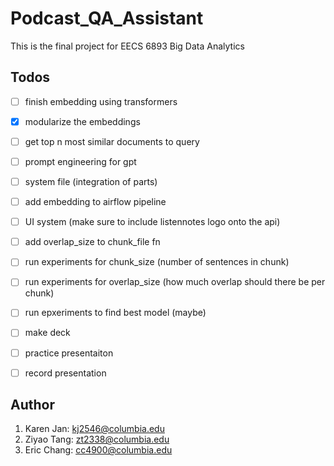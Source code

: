 # Podcast_QA_Assistant

This is the final project for EECS 6893 Big Data Analytics

## Todos
- [ ] finish embedding using transformers
- [x] modularize the embeddings 
- [ ] get top n most similar documents to query
- [ ] prompt engineering for gpt
- [ ] system file (integration of parts)
- [ ] add embedding to airflow pipeline
- [ ] UI system (make sure to include listennotes logo onto the api)
- [ ] add overlap_size to chunk_file fn
- [ ] run experiments for chunk_size (number of sentences in chunk)
- [ ] run experiments for overlap_size (how much overlap should there be per chunk)
- [ ] run epxeriments to find best model (maybe) 
- [ ] make deck
- [ ] practice presentaiton
- [ ] record presentation



## Author
1. Karen Jan: kj2546@columbia.edu
2. Ziyao Tang: zt2338@columbia.edu
3. Eric Chang: cc4900@columbia.edu
